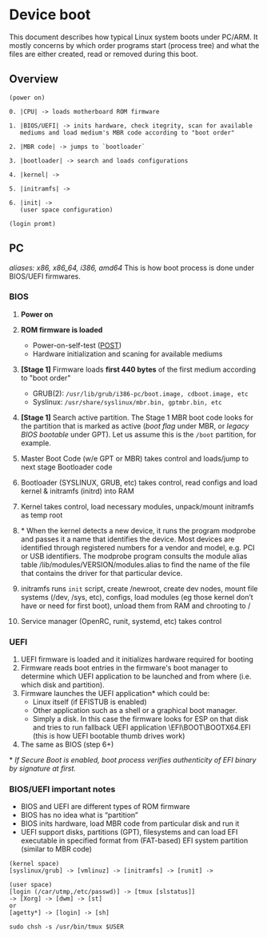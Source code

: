 # Device boot
This document describes how typical Linux system boots under PC/ARM. It mostly concerns by which order programs start (process tree) and what the files are either created, read or removed during this boot.

## Overview
```
(power on)

0. |CPU| -> loads motherboard ROM firmware 

1. |BIOS/UEFI| -> inits hardware, check itegrity, scan for available
   mediums and load medium's MBR code according to "boot order"

2. |MBR code| -> jumps to `bootloader`

3. |bootloader| -> search and loads configurations

4. |kernel| -> 

5. |initramfs| -> 

6. |init| -> 
   (user space configuration)

(login promt)
```

## PC
*aliases: x86, x86_64, i386, amd64*
This is how boot process is done under BIOS/UEFI firmwares.

### BIOS
1. **Power on**
1. **ROM firmware is loaded** 
    * Power-on-self-test ([POST](https://en.wikipedia.org/wiki/Power-on_self-test))
    * Hardware initialization and scaning for available mediums
1. **[Stage 1]** Firmware loads **first 440 bytes** of the first medium according to "boot order"
    * GRUB(2): `/usr/lib/grub/i386-pc/boot.image, cdboot.image, etc`
    * Syslinux: `/usr/share/syslinux/mbr.bin, gptmbr.bin, etc`
1. **[Stage 1]** Search active partition. The Stage 1 MBR boot code looks for the partition that is marked as active (*boot flag* under MBR, or *legacy BIOS bootable* under GPT). Let us assume this is the `/boot` partition, for example.

1. Master Boot Code (w/e GPT or MBR) takes control and loads/jump to next stage Bootloader code
1. Bootloader (SYSLINUX, GRUB, etc) takes control, read configs and load kernel & initramfs (initrd) into RAM
1. Kernel takes control, load necessary modules, unpack/mount initramfs as temp root
1. \* When the kernel detects a new device, it runs the program modprobe and passes it a name that identifies the device. Most devices are identified through registered numbers for a vendor and model, e.g. PCI or USB identifiers. The modprobe program consults the module alias table /lib/modules/VERSION/modules.alias to find the name of the file that contains the driver for that particular device.
1. initramfs runs `init` script, create /newroot, create dev nodes, mount file systems (/dev, /sys, etc), configs, load modules (eg those kernel don’t have or need for first boot), unload them from RAM and chrooting to /
1. Service manager (OpenRC, runit, systemd, etc) takes control

### UEFI
1. UEFI firmware is loaded and it initializes hardware required for booting
1. Firmware reads boot entries in the firmware's boot manager to determine which UEFI application to be launched and from where (i.e. which disk and partition).
1. Firmware launches the UEFI application* which could be:
    * Linux itself (if EFISTUB is enabled)
    * Other application such as a shell or a graphical boot manager.
    * Simply a disk. In this case the firmware looks for ESP on that disk and tries to run fallback UEFI application \EFI\BOOT\BOOTX64.EFI (this is how UEFI bootable thumb drives work)
1. The same as BIOS (step 6+)

\* *If Secure Boot is enabled, boot process verifies authenticity of EFI binary by signature at first.*

### BIOS/UEFI important notes
* BIOS and UEFI are different types of ROM firmware
* BIOS has no idea what is “partition”
* BIOS inits hardware, load MBR code from particular disk and run it
* UEFI support disks, partitions (GPT), filesystems and can load EFI executable in specified format from (FAT-based) EFI system partition (similar to MBR code)

```
(kernel space)
[syslinux/grub] -> [vmlinuz] -> [initramfs] -> [runit] ->

(user space)
[login (/car/utmp,/etc/passwd)] -> [tmux [slstatus]]
-> [Xorg] -> [dwm] -> [st]
or
[agetty*] -> [login] -> [sh]

sudo chsh -s /usr/bin/tmux $USER
```
